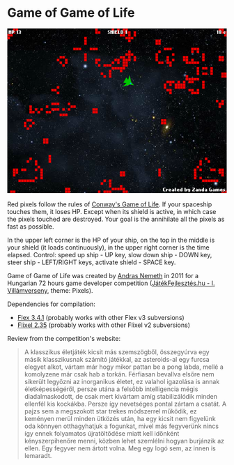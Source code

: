 Game of Game of Life
====================

![Screenshot](docs/screenshot.png)

Red pixels follow the rules of [Conway's Game of Life](http://en.wikipedia.org/wiki/Conway%27s_Game_of_Life). If your spaceship touches them, it loses HP. Except when its shield is active, in which case the pixels touched are destroyed. Your goal is the annihilate all the pixels as fast as possible.

In the upper left corner is the HP of your ship, on the top in the middle is your shield (it loads continuously), in the upper right corner is the time elapsed. Control: speed up ship - UP key, slow down ship - DOWN key, steer ship - LEFT/RIGHT keys, activate shield - SPACE key.

Game of Game of Life was created by [Andras Nemeth](https://github.com/cu2) in 2011 for a Hungarian 72 hours game developer competition ([JátékFejlesztés.hu - I. Villámverseny](http://jatekfejlesztes.hu/page.php?&id=354), theme: Pixels).

Dependencies for compilation:
* [Flex 3.4.1](http://opensource.adobe.com/wiki/display/flexsdk/Flex+SDK) (probably works with other Flex v3 subversions)
* [Flixel 2.35](http://flixel.org/) (probably works with other Flixel v2 subversions)


Review from the competition's website:

> A klasszikus életjáték kicsit más szemszögből, összegyúrva egy másik klasszikusnak számító játékkal, az asteroids-al egy furcsa elegyet alkot, vártam már hogy mikor pattan be a pong labda, mellé a komolyzene már csak hab a torkán.
> Férfiasan bevallva elsőre nem sikerült legyőzni az inorganikus életet, ez valahol igazolása is annak életképességéről, persze utána a felsőbb intelligencia mégis diadalmaskodott, de csak mert kivártam amíg stabilizálódik minden ellenfél kis kockákba. Persze így nevetséges pontal zártam a csatát. A pajzs sem a megszokott star trekes módszerrel működik, ez keményen merül minden ütközés után, ha egy kicsit nem figyelünk oda könnyen otthagyhatjuk a fogunkat, mivel más fegyverünk nincs így ennek folyamatos újratöltődése miatt kell időnként kényszerpihenőre menni, közben lehet szemlélni hogyan burjánzik az ellen. Egy fegyver nem ártott volna. Meg egy logó sem, az innen is lemaradt.
